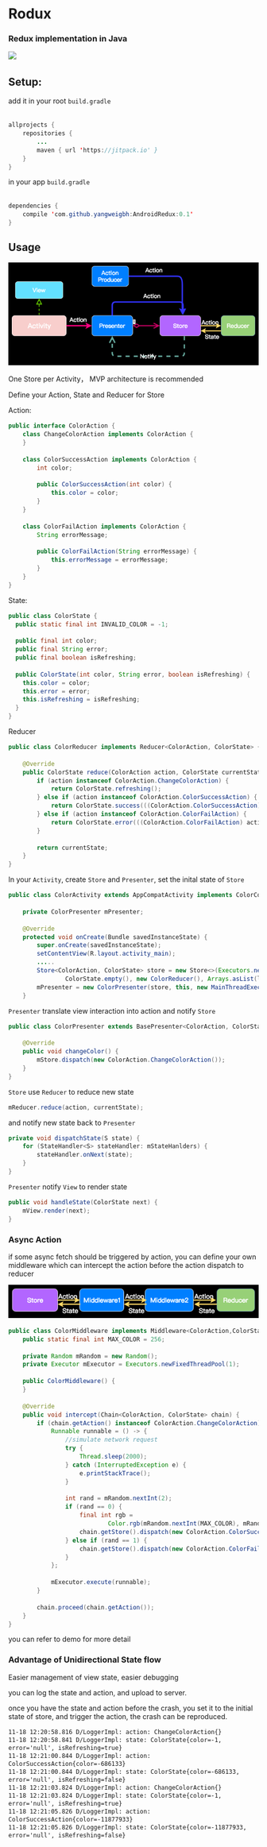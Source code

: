 # Rodux

### Redux implementation in Java

[![](https://jitpack.io/v/yangweigbh/AndroidRedux.svg)](https://jitpack.io/#yangweigbh/AndroidRedux)

## Setup:

add it in your root `build.gradle`

```java

allprojects {
    repositories {
        ...
        maven { url 'https://jitpack.io' }
    }
}
```
in your app `build.gradle`

```java

dependencies {
    compile 'com.github.yangweigbh:AndroidRedux:0.1'
}

```

## Usage

![](redux1.png)

One Store per Activity， MVP architecture is recommended

Define your Action, State and Reducer for Store

Action:

```java
public interface ColorAction {
    class ChangeColorAction implements ColorAction {
    }

    class ColorSuccessAction implements ColorAction {
        int color;

        public ColorSuccessAction(int color) {
            this.color = color;
        }
    }

    class ColorFailAction implements ColorAction {
        String errorMessage;

        public ColorFailAction(String errorMessage) {
            this.errorMessage = errorMessage;
        }
    }
}
```

State:

```java
public class ColorState {
  public static final int INVALID_COLOR = -1;

  public final int color;
  public final String error;
  public final boolean isRefreshing;

  public ColorState(int color, String error, boolean isRefreshing) {
    this.color = color;
    this.error = error;
    this.isRefreshing = isRefreshing;
  }
}
```
Reducer

```java
public class ColorReducer implements Reducer<ColorAction, ColorState> {

    @Override
    public ColorState reduce(ColorAction action, ColorState currentState) {
        if (action instanceof ColorAction.ChangeColorAction) {
            return ColorState.refreshing();
        } else if (action instanceof ColorAction.ColorSuccessAction) {
            return ColorState.success(((ColorAction.ColorSuccessAction) action).color);
        } else if (action instanceof ColorAction.ColorFailAction) {
            return ColorState.error(((ColorAction.ColorFailAction) action).errorMessage);
        }

        return currentState;
    }
}
```

In your `Activity`, create `Store` and `Presenter`, set the inital state of `Store`

```java
public class ColorActivity extends AppCompatActivity implements ColorContract.View {

    private ColorPresenter mPresenter;

    @Override
    protected void onCreate(Bundle savedInstanceState) {
        super.onCreate(savedInstanceState);
        setContentView(R.layout.activity_main);
        .....
        Store<ColorAction, ColorState> store = new Store<>(Executors.newFixedThreadPool(1),
                ColorState.empty(), new ColorReducer(), Arrays.asList(logMiddleware, colorMiddleware));
        mPresenter = new ColorPresenter(store, this, new MainThreadExecutor());
    }
```

`Presenter` translate view interaction into action and notify `Store`

```java
public class ColorPresenter extends BasePresenter<ColorAction, ColorState> implements ColorContract.Presenter {

    @Override
    public void changeColor() {
        mStore.dispatch(new ColorAction.ChangeColorAction());
    }
}
```

`Store` use `Reducer` to reduce new state

```java
mReducer.reduce(action, currentState);
```

and notify new state back to `Presenter`

```java
private void dispatchState(S state) {
    for (StateHandler<S> stateHandler: mStateHanlders) {
        stateHandler.onNext(state);
    }
}
```

`Presenter` notify `View` to render state

```java
public void handleState(ColorState next) {
    mView.render(next);
}
```

### Async Action

if some async fetch should be triggered by action, you can define your own middleware which can intercept the action before the action dispatch to reducer

![](redux2.png)

```java
public class ColorMiddleware implements Middleware<ColorAction,ColorState> {
    public static final int MAX_COLOR = 256;

    private Random mRandom = new Random();
    private Executor mExecutor = Executors.newFixedThreadPool(1);

    public ColorMiddleware() {
    }

    @Override
    public void intercept(Chain<ColorAction, ColorState> chain) {
        if (chain.getAction() instanceof ColorAction.ChangeColorAction) {
            Runnable runnable = () -> {
                //simulate network request
                try {
                    Thread.sleep(2000);
                } catch (InterruptedException e) {
                    e.printStackTrace();
                }

                int rand = mRandom.nextInt(2);
                if (rand == 0) {
                    final int rgb =
                            Color.rgb(mRandom.nextInt(MAX_COLOR), mRandom.nextInt(MAX_COLOR), mRandom.nextInt(MAX_COLOR));
                    chain.getStore().dispatch(new ColorAction.ColorSuccessAction(rgb));
                } else if (rand == 1) {
                    chain.getStore().dispatch(new ColorAction.ColorFailAction("Network Error"));
                }
            };

            mExecutor.execute(runnable);
        }

        chain.proceed(chain.getAction());
    }
}

```

you can refer to demo for more detail


### Advantage of Unidirectional State flow

Easier management of view state, easier debugging

you can log the state and action, and upload to server.

once you have the state and action before the crash, you set it to the initial state of store,  and trigger the action, the crash can be reproduced.

```
11-18 12:20:58.816 D/LoggerImpl: action: ChangeColorAction{}
11-18 12:20:58.841 D/LoggerImpl: state: ColorState{color=-1, error='null', isRefreshing=true}
11-18 12:21:00.844 D/LoggerImpl: action: ColorSuccessAction{color=-686133}
11-18 12:21:00.844 D/LoggerImpl: state: ColorState{color=-686133, error='null', isRefreshing=false}
11-18 12:21:03.824 D/LoggerImpl: action: ChangeColorAction{}
11-18 12:21:03.824 D/LoggerImpl: state: ColorState{color=-1, error='null', isRefreshing=true}
11-18 12:21:05.826 D/LoggerImpl: action: ColorSuccessAction{color=-11877933}
11-18 12:21:05.826 D/LoggerImpl: state: ColorState{color=-11877933, error='null', isRefreshing=false}
```
